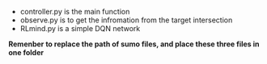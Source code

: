 - controller.py is the main function
- observe.py is to get the infromation from the target intersection
- RLmind.py is a simple DQN network

**Remenber to replace the path of sumo files, and place these three files in one folder**
